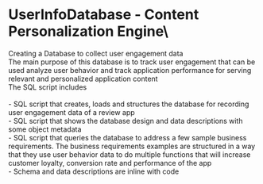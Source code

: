 # UserInfoDatabase - Content Personalization Engine\
Creating a Database to collect user engagement data\
The main purpose of this database is to track user engagement that can be used analyze user behavior and track application performance for serving relevant and personalized application content\
The SQL script includes\
<br />	- SQL script that creates, loads and structures the database for recording user engagement data of a review app
<br />	- SQL script that shows the database design and data descriptions with some object metadata
<br />	- SQL script that queries the database to address a few sample business requirements. The business requirements examples are structured in a way that they use user behavior data to do multiple functions that will increase customer loyalty, conversion rate and performance of the app
<br />  - Schema and data descriptions are inline with code
